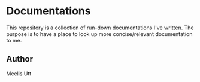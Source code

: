 # Documentations

This repository is a collection of run-down documentations I've written.
The purpose is to have a place to look up more concise/relevant documentation to me.

## Author

Meelis Utt